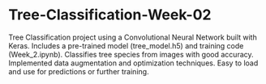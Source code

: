 # Tree-Classification-Week-02
Tree Classification project using a Convolutional Neural Network built with Keras. Includes a pre-trained model (tree_model.h5) and training code (Week_2.ipynb). Classifies tree species from images with good accuracy. Implemented data augmentation and optimization techniques. Easy to load and use for predictions or further training.
